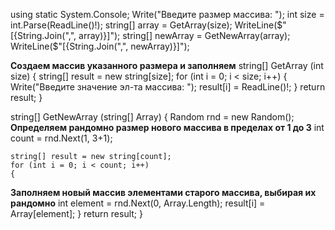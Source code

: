 using static System.Console;
Write("Введите размер массива: ");
int size = int.Parse(ReadLine()!);
string[] array = GetArray(size);
WriteLine($"[{String.Join(",", array)}]");
string[] newArray = GetNewArray(array);
WriteLine($"[{String.Join(",", newArray)}]");

**Создаем массив указанного размера и заполняем**
string[] GetArray (int size)
{
    string[] result = new string[size];
    for (int i = 0; i < size; i++)
    {
        Write("Введите значение эл-та массива: ");
        result[i] = ReadLine()!;
    }
    return result;
}

string[] GetNewArray (string[] Array)
{
    Random rnd = new Random();
    **Определяем рандомно размер нового массива в пределах от 1 до 3**
    int count = rnd.Next(1, 3+1);

    string[] result = new string[count];
    for (int i = 0; i < count; i++)
    {
**Заполняем новый массив элементами старого массива, выбирая их рандомно**
        int element = rnd.Next(0, Array.Length);
        result[i] = Array[element];
    }
    return result;
}